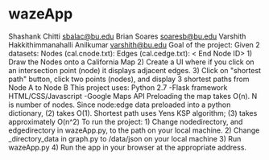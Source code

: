 # wazeApp
Shashank Chitti sbalac@bu.edu Brian Soares soaresb@bu.edu Varshith Hakkithimmanahalli Anilkumar varshith@bu.edu  Goal of the project: Given 2 datasets: Nodes (cal.cnode.txt): Edges (cal.cedge.txt): &lt; End Node ID> 1) Draw the Nodes onto a California Map 2) Create a UI where if you click on an intersection point (node) it displays adjacent edges. 3) Click on "shortest path" button, click two points (nodes), and display 3 shortest paths from Node A to Node B  This project uses: Python 2.7 -Flask framework HTML/CSS/Javascript -Google Maps API  Preloading the map takes O(n). N is number of nodes. Since node:edge data preloaded into a python dictionary, (2) takes O(1). Shortest path uses Yens KSP algorithm; (3) takes approximately O(n^2)  To run the project: 1) Change nodedirectory, and edgedirectory in wazeApp.py, to the path on your local machine. 2) Change _directory_data in graph.py to /data/json on your local machine 3) Run wazeApp.py 4) Run the app in your browser at the appropriate address.

